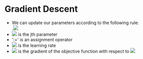# Gradient Descent

- We can update our parameters according to the following rule:
<br>.<img src="https://latex.codecogs.com/gif.latex?\theta_j:=\theta_j-\eta\frac{\partial{J(\theta)}}{\partial{\theta_j}}" /> <br>
- <img src="https://latex.codecogs.com/gif.latex?\theta_j:" /> is the jth parameter
- ':=' is an assignment operator
- <img src="https://latex.codecogs.com/gif.latex?\eta" /> is the learning rate
- <img src="https://latex.codecogs.com/gif.latex?\frac{\partial{J(\theta)}}{\partial{\theta_j}}" /> is the gradient of the objective function with respect to <img src="https://latex.codecogs.com/gif.latex?\theta_j:" />